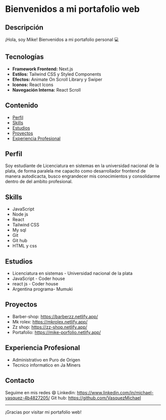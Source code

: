# Bienvenidos a mi portafolio web

## Descripción

¡Hola, soy Mike! Bienvenidos a mi portafolio personal 💻

## Tecnologías

- **Framework Frontend:** Next.js
- **Estilos:** Tailwind CSS y Styled Components
- **Efectos:** Animate On Scroll Library y Swiper
- **Iconos:** React Icons
- **Navegación Interna:** React Scroll

## Contenido

- [Perfil](#perfil)
- [Skills](#skills)
- [Estudios](#estudios)
- [Proyectos](#proyectos)
- [Experiencia Profesional](#experiencia-profesional)

## Perfil

Soy estudiante de Licenciatura en sistemas en la universidad nacional de la plata, de forma paralela me capacito como desarrollador frontend de manera autodicacta, busco engrandecer mis conocimientos y consolidarme dentro de del ambito profesional.

## Skills

- JavaScript
- Node js
- React
- Tailwind CSS
- My sql
- Git
- Git hub
- HTML y css

## Estudios

- Licenciatura en sistemas - Universidad nacional de la plata
- JavaScript - Coder house
- react js - Coder house
- Argentina programa- Mumuki

## Proyectos

- Barber-shop: https://barberzz.netlify.app/
- Mk rolex: https://mkrolex.netlify.app/
- Zz shop: https://zz-shop.netlify.app/
- Portafolio: https://mike-porfolio.netlify.app/

## Experiencia Profesional

- Administrativo en Puro de Origen
- Tecnico informatico en Ja Miners

## Contacto

Seguime en mis redes 😄
Linkedin: https://www.linkedin.com/in/michael-vasquez-4b4827205/
Git hub: https://github.com/VasquezMichael

---

¡Gracias por visitar mi portafolio web!
